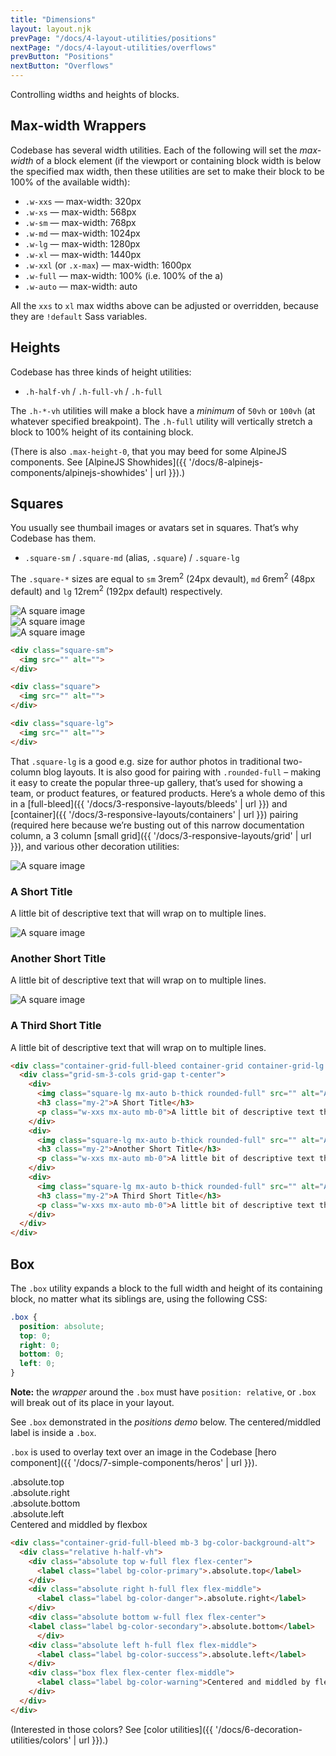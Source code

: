 ```yaml
---
title: "Dimensions"
layout: layout.njk
prevPage: "/docs/4-layout-utilities/positions"
nextPage: "/docs/4-layout-utilities/overflows"
prevButton: "Positions"
nextButton: "Overflows"
---
```


<p class="t-lg t-thin">Controlling widths and heights of blocks.</p>

## Max-width Wrappers

Codebase has several width utilities. Each of the following will set the _max-width_ of a block element (if the viewport or containing block width is below the specified max width, then these utilities are set to make their block to be 100% of the available width):

* `.w-xxs` — max-width: 320px
* `.w-xs` — max-width: 568px
* `.w-sm` — max-width: 768px
* `.w-md` — max-width: 1024px
* `.w-lg` — max-width: 1280px
* `.w-xl` — max-width: 1440px
* `.w-xxl` (or `.x-max`) — max-width: 1600px
* `.w-full` — max-width: 100% (i.e. 100% of the a)
* `.w-auto` — max-width: auto

All the `xxs` to `xl` max widths above can be adjusted or overridden, because they are `!default` Sass variables.

## Heights

Codebase has three kinds of height utilities:

* `.h-half-vh` / `.h-full-vh` / `.h-full`

The `.h-*-vh` utilities will make a block have a _minimum_ of `50vh` or `100vh` (at whatever specified breakpoint). The `.h-full` utility will vertically stretch a block to 100% height of its containing block.

(There is also `.max-height-0`, that you may beed for some AlpineJS components. See [AlpineJS Showhides]({{ '/docs/8-alpinejs-components/alpinejs-showhides' | url }}).)

## Squares

You usually see thumbail images or avatars set in squares. That’s why Codebase has them.

* `.square-sm` / `.square-md` (alias, `.square`) / `.square-lg`

The `.square-*` sizes are equal to  `sm` 3rem<sup>2</sup> (24px devault), `md` 6rem<sup>2</sup> (48px default) and `lg` 12rem<sup>2</sup> (192px default) respectively.

<div class="flex flex-middle flex-gap mb-3">
  <div class="square-sm">
    <img src="{{ '/img/placeholder250x250.svg' | url }}" alt="A square image">
  </div>

  <div class="square">
    <img src="{{ '/img/placeholder250x250.svg' | url }}" alt="A square image">
  </div>

  <div class="square-lg">
    <img src="{{ '/img/placeholder250x250.svg' | url }}" alt="A square image">
  </div>
</div>

```html
<div class="square-sm">
  <img src="" alt="">
</div>

<div class="square">
  <img src="" alt="">
</div>

<div class="square-lg">
  <img src="" alt="">
</div>
```

That `.square-lg` is a good e.g. size for author photos in traditional two-column blog layouts. It is also good for pairing with `.rounded-full` – making it easy to create the popular three-up gallery, that’s used for showing a team, or product features, or featured products. Here’s a whole demo of this in a [full-bleed]({{ '/docs/3-responsive-layouts/bleeds' | url }}) and [container]({{ '/docs/3-responsive-layouts/containers' | url }}) pairing (required here because we’re busting out of this narrow documentation column, a 3 column [small grid]({{ '/docs/3-responsive-layouts/grid' | url }}), and various other decoration utilities:

<div class="container-grid-full-bleed container-grid container-grid-lg my-responsive py-responsive bg-color-background-alt">
  <div class="grid-sm-3-cols grid-gap t-center">
    <div>
      <img class="square-lg mx-auto b-thick rounded-full" src="{{ '/img/placeholder250x250.svg' | url }}" alt="A square image">
      <h3 class="my-2">A Short Title</h3>
      <p class="w-xxs mx-auto mb-0">A little bit of descriptive text that will wrap on to multiple lines.</p>
    </div>
    <div>
      <img class="square-lg mx-auto b-thick rounded-full" src="{{ '/img/placeholder250x250.svg' | url }}" alt="A square image">
      <h3 class="my-2">Another Short Title</h3>
      <p class="w-xxs mx-auto mb-0">A little bit of descriptive text that will wrap on to multiple lines.</p>
    </div>
    <div>
      <img class="square-lg mx-auto b-thick rounded-full" src="{{ '/img/placeholder250x250.svg' | url }}" alt="A square image">
      <h3 class="my-2">A Third Short Title</h3>
      <p class="w-xxs mx-auto mb-0">A little bit of descriptive text that will wrap on to multiple lines.</p>
    </div>
  </div>
</div>

```html
<div class="container-grid-full-bleed container-grid container-grid-lg my-responsive py-responsive bg-color-background-alt">
  <div class="grid-sm-3-cols grid-gap t-center">
    <div>
      <img class="square-lg mx-auto b-thick rounded-full" src="" alt="A square image">
      <h3 class="my-2">A Short Title</h3>
      <p class="w-xxs mx-auto mb-0">A little bit of descriptive text that will wrap on to multiple lines.</p>
    </div>
    <div>
      <img class="square-lg mx-auto b-thick rounded-full" src="" alt="A square image">
      <h3 class="my-2">Another Short Title</h3>
      <p class="w-xxs mx-auto mb-0">A little bit of descriptive text that will wrap on to multiple lines.</p>
    </div>
    <div>
      <img class="square-lg mx-auto b-thick rounded-full" src="" alt="A square image">
      <h3 class="my-2">A Third Short Title</h3>
      <p class="w-xxs mx-auto mb-0">A little bit of descriptive text that will wrap on to multiple lines.</p>
    </div>
  </div>
</div>
```

## Box

The `.box` utility expands a block to the full width and height of its containing block, no matter what its siblings are, using the following CSS:

```css
.box {
  position: absolute;
  top: 0;
  right: 0;
  bottom: 0;
  left: 0;
}
```

**Note:** the _wrapper_ around the `.box` must have `position: relative`, or `.box` will break out of its place in your layout.

See `.box` demonstrated in the _positions demo_ below. The centered/middled label is inside a `.box`.

`.box` is used to overlay text over an image in the Codebase [hero component]({{ '/docs/7-simple-components/heros' | url }}).

<div class="container-grid-full-bleed mb-3 bg-color-background-alt">
  <div class="relative h-half-vh">
    <div class="absolute top w-full flex flex-center">
      <label class="label bg-color-primary">.absolute.top</label>
    </div>
    <div class="absolute right h-full flex flex-middle">
      <label class="label bg-color-danger">.absolute.right</label>
    </div>
    <div class="absolute bottom w-full flex flex-center">
    <label class="label bg-color-secondary">.absolute.bottom</label>
      </div>
    <div class="absolute left h-full flex flex-middle">
      <label class="label bg-color-success">.absolute.left</label>
    </div>
    <div class="box flex flex-center flex-middle">
      <label class="label bg-color-warning">Centered and middled by flexbox</label>
    </div>
  </div>
</div>

```html
<div class="container-grid-full-bleed mb-3 bg-color-background-alt">
  <div class="relative h-half-vh">
    <div class="absolute top w-full flex flex-center">
      <label class="label bg-color-primary">.absolute.top</label>
    </div>
    <div class="absolute right h-full flex flex-middle">
      <label class="label bg-color-danger">.absolute.right</label>
    </div>
    <div class="absolute bottom w-full flex flex-center">
    <label class="label bg-color-secondary">.absolute.bottom</label>
      </div>
    <div class="absolute left h-full flex flex-middle">
      <label class="label bg-color-success">.absolute.left</label>
    </div>
    <div class="box flex flex-center flex-middle">
      <label class="label bg-color-warning">Centered and middled by flexbox</label>
    </div>
  </div>
</div>
```

(Interested in those colors? See [color utilities]({{ '/docs/6-decoration-utilities/colors' | url }}).)